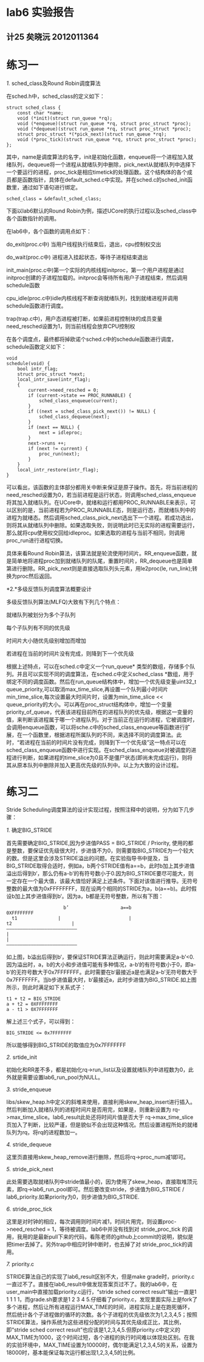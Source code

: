 lab6 实验报告
=======================
计25 矣晓沅 2012011364
-----------------------------------------
# 练习一
*1.*  sched_class及Round Robin调度算法

在sched.h中，sched_class的定义如下：

    struct sched_class {
        const char *name;
        void (*init)(struct run_queue *rq);
        void (*enqueue)(struct run_queue *rq, struct proc_struct *proc);
        void (*dequeue)(struct run_queue *rq, struct proc_struct *proc);
        struct proc_struct *(*pick_next)(struct run_queue *rq);
        void (*proc_tick)(struct run_queue *rq, struct proc_struct *proc);
    };
    
其中，name是调度算法的名字，init是初始化函数，enqueue将一个进程加入就绪队列，dequeue将一个进程从就绪队列中删除，pick_next从就绪队列中选择下一个要运行的进程，proc_tick是相应timetick的处理函数。这个结构体的各个成员都是函数指针，具体在default_sched.c中实现。并在sched.c的sched_init函数里，通过如下语句进行绑定。

    sched_class = &default_sched_class;
    
下面以lab6默认的Round Robin为例，描述UCore的执行过程以及sched_class中各个函数指针的调用。

在lab6中，各个函数的调用点如下：

do_exit(proc.c中) 当用户线程执行结束后，退出，cpu控制权交出

do_wait(proc.c中) 进程进入挂起状态，等待子进程结束退出

init_main(proc.c中)第一个实际的内核线程initproc，第一个用户进程是通过initproc创建的子进程加载的。initproc会等待所有用户子进程结束，然后调用schedule函数

cpu_idle(proc.c中)idle内核线程不断查询就绪队列，找到就绪进程并调用schedule函数进行调度。

trap(trap.c中)，用户态进程被打断，如果前进程控制块的成员变量need_resched设置为1，则当前线程会放弃CPU控制权

在各个调度点，最终都将掉欧诺个sched.c中的schedule函数进行调度，schedule函数定义如下：

    void
    schedule(void) {
        bool intr_flag;
        struct proc_struct *next;
        local_intr_save(intr_flag);
        {
            current->need_resched = 0;
            if (current->state == PROC_RUNNABLE) {
                sched_class_enqueue(current);
            }
            if ((next = sched_class_pick_next()) != NULL) {
                sched_class_dequeue(next);
            }
            if (next == NULL) {
                next = idleproc;
            }
            next->runs ++;
            if (next != current) {
                proc_run(next);
            }
        }
        local_intr_restore(intr_flag);
    }
    
可以看出，该函数的主体部分都用关中断来保证是原子操作。首先，将当前进程的need_resched设置为0，若当前进程是运行状态，则调用sched_class_enqueue将其加入就绪队列。在UCore中，就绪和运行都用PROC_RUNNABLE来表示，可以区别的是，当前进程若为PROC_RUNNABLE态，则是运行态，而就绪队列中的进程为就绪态。然后调用sched_class_pick_next选出下一个进程。若成功选出，则将其从就绪队列中删除。如果选取失败，则说明此时已无实际的进程需要运行，那么就将cpu使用权交回给idleproc。如果选取的进程与当前不相同，则调用proc_run进行进程切换。

具体来看Round Robin算法，该算法就是轮流使用时间片。RR_enqueue函数，就是简单地将进程proc加到就绪队列的队尾，重置时间片，RR_dequeue也是简单第进行删除。RR_pick_next则是直接选取队列头元素，用le2proc(le, run_link);转换为proc然后返回。


*2.*多级反馈队列调度算法概要设计    

多级反馈队列算法(MLFQ)大致有下列几个特点：

就绪队列被划分为多个子队列

每个子队列有不同的优先级

时间片大小随优先级别增加而增加

若进程在当前的时间片没有完成，则降到下一个优先级

根据上述特点，可以在sched.c中定义一个run_queue* 类型的数组，存储多个队列。并且可以实现不同的调度算法，在sched.c中定义sched_class *数组，用于绑定不同的调度函数。然后在run_queue结构体中，增加一个优先级变量uint32_t queue_priority,可以取消max_time_slice,再设置一个队列最小时间片min_time_slice,每次设置最大时间片时，设置为min_time_slice << queue_priority的大小。可以再在proc_struct结构体中，增加一个变量priority_of_queue，代表该进程目前所在的进程队列的优先级，根据这一变量的值，来判断该进程属于哪一个进程队列。对于当前正在运行的进程，它被调度时，会调用enqueue函数，可以将sche.c中的sched_class_enqueue等函数进行扩展，在一个函数里，根据进程所属队列的不同，来选择不同的调度算法。此时，“若进程在当前的时间片没有完成，则降到下一个优先级”这一特点可以在sched_class_enqueue函数中进行实现。在sched_class_enqueue对被调度的进程进行判断，如果进程的time_slice为0且不是僵尸状态(即尚未完成运行)，则将其从原本队列中删除并加入更高优先级的队列中。以上为大致的设计过程。


# 练习二

Stride Scheduling调度算法的设计实现过程，按照注释中的说明，分为如下几步骤：

*1.* 确定BIG_STRIDE

首先需要确定BIG_STRIDE,因为步进值PASS = BIG_STRIDE / Priority, 使用的都是整数，要保证优先级很大时，步进值不为0，则需要取BIG_STRIDE为一个较大的数。但是这里会涉及STRIDE溢出的问题。在实验指导书中提及，当BIG_STRIDE取得合适时，例如a，b两个STRIDE值有a==b，此时b加上其步进值溢出后得到b‘，那么仍有a-b’的有符号数小于0.因为BIG_STRIDE要尽可能大，则一定存在一个最大值，该最大值恰好满足上述条件。下面对该值进行推导。无符号整数的最大值为0xFFFFFFFF，现在设两个相同的STRIDE为a，b(a==b)。此时假设b加上其步进值得到b‘。因为a，b都是无符号整数，所以有下图：

                         b’                   a==b                                           0XFFFFFFFF
      t1               |                         |                       t2                      |
    ——————————————————————————
    |                                                                                                | 
    ——————————————————————————
    
如上图，b溢出后得到b‘，要保证STRIDE算法正确运行，则此时需要满足a-b’<0.因为溢出时，a，b的大小和步进值可能有多种情况，a-b‘的有符号数小于0，即a-b’的无符号数大于0x7FFFFFFF。此时需要在b‘最接近a是也满足a-b’无符号数大于0x7FFFFFFF。当b步进值最大时，b‘最接近a，此时步进值为BIG_STRIDE.如上图所示，则此时满足如下关系式子：

    t1 + t2 = BIG_STRIDE
    a + t2 = 0XFFFFFFFF
    a - t1 > 0X7FFFFFFF
    
解上述三个式子，可以得到：

    BIG_STRIDE <= 0x7FFFFFFF
    
所以能够得到BIG_STRIDE的取值应为0x7FFFFFFF

*2.* srtide_init
 
初始化和RR差不多，都是初始化rq->run_list以及设置就绪队列中进程数为0，此外就是需要设置lab6_run_pool为NULL。

*3.* stride_enqueue

libs/skew_heap.h中定义的斜堆来使用，直接利用skew_heap_insert进行插入。然后判断加入就绪队列的进程时间片是否用完，如果是，则重新设置为 rq->max_time_slice。lab6_result此处还将时间片值是否大于 rq->max_time_slice页加入了判断，比较严谨，但是貌似不会出现这种情况。然后设置进程所处的就绪队列为rq，将rq的进程数加一。

*4.* stride_dequeue

这里页直接用skew_heap_remove进行删除，然后将rq->proc_num减1即可。

*5.* stride_pick_next

此处需要选取就绪队列中stride值最小的，因为使用了skew_heap，直接取堆顶元素，即rq->lab6_run_pool即可。然后要改变stride，步进值为BIG_STRIDE / lab6_priority.如果priority为0，则步进值为BIG_STRIDE.

*6.* stride_proc_tick

这里是对时钟的相应，每次调用则时间片减1，时间片用完，则设置proc->need_resched = 1，等待被调度。lab6中并没有找到对 stride_proc_tick 的调用，我用的是最新pull下来的代码，看陈老师的github上commit的说明，貌似是把timer去掉了。另外trap中相应时钟中断时，也去掉了对 stride_proc_tick的调用。

*7.* priority.c

STRIDE算法自己的实现了lab6_result区别不大，但是make grade时，priority.c一直过不了。直接在lab6_result中做发现答案页过不了。我的lab6中，在user_main中直接加载priority.c运行，“stride sched correct result”输出一直是1 1 1 1 1，而grade.sh要求是1 2 3 4 5.仔细看了priority.c，发现里面实际上是fork了多个进程，然后让所有进程运行MAX_TIME的时间，进程实际上是在跑死循环，然后统计各个子进程做的循环的次数。各个子进程的优先级依次为1,2,3,4,5；按照STRIDE算法，操作系统为这些进程分配的时间与其优先级成正比，其比例，即“stride sched correct result”也应该是1,2,3,4,5.但原priority.c中定义的MAX_TIME为1000，这个时间过短，各个进程的执行时间难以体现处区别。在我的实验环境中，MAX_TIME设置为10000时，偶尔能满足1,2,3,4,5的关系，设置为18000时，基本能保证每次运行都出现1,2,3,4,5的比例。
 
    


